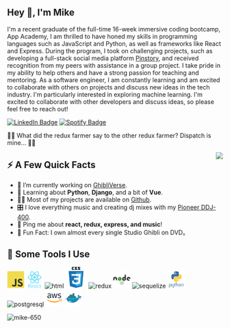 <h2>Hey 👋, I'm Mike</h2>
<p>I'm a recent graduate of the full-time 16-week immersive coding bootcamp, App Academy, I am thrilled to have honed my skills in programming languages such as JavaScript and Python, as well as frameworks like React and Express. During the program, I took on challenging projects, such as developing a full-stack social media platform <a href="https://pinstory.onrender.com/">Pinstory</a>, and received recognition from my peers with assistance in a group project. I take pride in my ability to help others and have a strong passion for teaching and mentoring. As a software engineer, I am constantly learning and am excited to collaborate with others on projects and discuss new ideas in the tech industry. I'm particularly interested in exploring machine learning. I'm excited to collaborate with other developers and discuss ideas, so please feel free to reach out!</p>
<p><a href="https://www.linkedin.com/in/michael-s-688653118/"><img src="https://img.shields.io/badge/-@mike-0077B5?style=flat-square&amp;labelColor=0077B5&amp;logo=LinkedIn&amp;link=https://www.linkedin.com/in/michael-s-688653118/" alt="LinkedIn Badge"></a> 
<a href="https://open.spotify.com/user/40nb9zlpv13uqsuo3le4ig2e8"><img src="https://img.shields.io/badge/-@Michael Salariosa-1ED760?style=flat-square&amp;labelColor=fff&amp;logo=Spotify&amp;link=https://open.spotify.com/user/1235099575" alt="Spotify Badge"></a></p>
<p>🥷🏻 What did the redux farmer say to the other redux farmer? Dispatch is mine... 🥷🏻</p>
<img align="right" src="https://media.giphy.com/media/9TYOxSLqBIrK0/giphy.gif" />
<h2>⚡️ A Few Quick Facts</h2>
<ul>
<li>🔭 I’m currently working on <a href="https://github.com/mike-650/GhibliVerse">GhibliVerse</a>.</li>
<li>🧐 Learning about <strong>Python</strong>, <strong>Django</strong>, and a bit of <strong>Vue</strong>.</li>
<li>👨‍💻 Most of my projects are available on <a href="https://mike-650.github.io">Github</a>.</li>
<li>🎛 I love everything music and creating dj mixes with my <a href="https://www.amazon.com/Pioneer-Dj-DDJ-400-DJ-Controller/dp/B07F1N77LM">Pioneer DDJ-400</a>.</li>
<li>💬 Ping me about <strong>react, redux, express, and music</strong>!</li>
<!-- <li>📙 Check out my <a href="">resume</a>.</li> -->
<li>🎉 Fun Fact: I own almost every single Studio Ghibli on DVD。</li>
</ul>
<!-- <h2>✒️ Recent Posts</h2> -->
<!-- <details> -->
<!--     <summary>Explore</summary> -->
<!-- </details> -->
<h2>🚀 Some Tools I Use</h2>
<p align="left">
<img src="https://raw.githubusercontent.com/devicons/devicon/master/icons/javascript/javascript-original.svg" alt="javascript" width="40" height="40" />
<img src="https://raw.githubusercontent.com/devicons/devicon/master/icons/react/react-original-wordmark.svg" alt="react" width="40" height="40" />
<img src="https://cdn.jsdelivr.net/gh/devicons/devicon/icons/html5/html5-original.svg" alt="html" width="40" height="40"/>          
<img src="https://raw.githubusercontent.com/devicons/devicon/master/icons/css3/css3-original-wordmark.svg" alt="css3" width="50" height="50" />
<img src="https://cdn.jsdelivr.net/gh/devicons/devicon/icons/redux/redux-original.svg" alt="redux" width="40"  height="40"/>         
<!-- <img src="https://raw.githubusercontent.com/devicons/devicon/master/icons/typescript/typescript-original.svg" alt="typescript" width="25" height="25" /> -->
<!-- <img src="https://raw.githubusercontent.com/devicons/devicon/master/icons/mongodb/mongodb-original.svg" alt="mongodb" width="25" height="25" /> -->
<img src="https://raw.githubusercontent.com/devicons/devicon/master/icons/nodejs/nodejs-original-wordmark.svg" alt="nodejs" width="40" height="40" />
<img src="https://cdn.jsdelivr.net/gh/devicons/devicon/icons/sequelize/sequelize-original-wordmark.svg" alt="sequelize" width="40" height="40" />      
<img src="https://raw.githubusercontent.com/devicons/devicon/master/icons/python/python-original-wordmark.svg" alt="python" width="40" height="40" />
<img src="https://cdn.jsdelivr.net/gh/devicons/devicon/icons/postgresql/postgresql-original.svg" alt="postgresql" width="40" height="40" />       
<img src="https://raw.githubusercontent.com/github/explore/80688e429a7d4ef2fca1e82350fe8e3517d3494d/topics/aws/aws.png" alt="aws" width="40" height="40" />
<img src="https://raw.githubusercontent.com/devicons/devicon/master/icons/docker/docker-original.svg" alt="Docker" width="40" height="40" />
</p>
<img src="https://github-readme-stats.vercel.app/api?username=mike-650&show_icons=true&count_private=true" alt="mike-650" />

